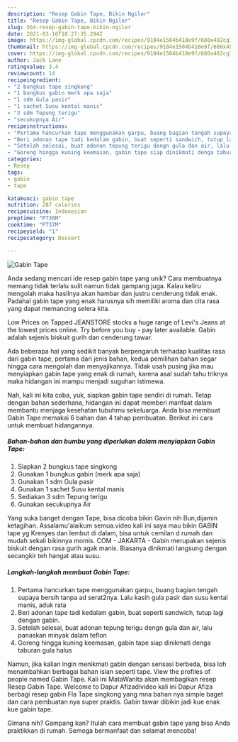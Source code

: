 ```yaml
---
description: "Resep Gabin Tape, Bikin Ngiler"
title: "Resep Gabin Tape, Bikin Ngiler"
slug: 564-resep-gabin-tape-bikin-ngiler
date: 2021-03-16T18:27:35.294Z
image: https://img-global.cpcdn.com/recipes/9104e1504b410e9f/680x482cq70/gabin-tape-foto-resep-utama.jpg
thumbnail: https://img-global.cpcdn.com/recipes/9104e1504b410e9f/680x482cq70/gabin-tape-foto-resep-utama.jpg
cover: https://img-global.cpcdn.com/recipes/9104e1504b410e9f/680x482cq70/gabin-tape-foto-resep-utama.jpg
author: Jack Lane
ratingvalue: 3.4
reviewcount: 14
recipeingredient:
- "2 bungkus tape singkong"
- "1 bungkus gabin merk apa saja"
- "1 sdm Gula pasir"
- "1 sachet Susu kental manis"
- "3 sdm Tepung terigu"
- "secukupnya Air"
recipeinstructions:
- "Pertama hancurkan tape menggunakan garpu, buang bagian tengah supaya bersih tanpa ad serat2nya. Lalu kasih gula pasir dan susu kental manis, aduk rata"
- "Beri adonan tape tadi kedalam gabin, buat seperti sandwich, tutup lagi dengan gabin."
- "Setelah selesai, buat adonan tepung terigu dengn gula dan air, lalu panaskan minyak dalam teflon"
- "Goreng hingga kuning keemasan, gabin tape siap dinikmati denga taburan gula halus"
categories:
- Resep
tags:
- gabin
- tape

katakunci: gabin tape 
nutrition: 287 calories
recipecuisine: Indonesian
preptime: "PT36M"
cooktime: "PT37M"
recipeyield: "1"
recipecategory: Dessert

---
```



![Gabin Tape](https://img-global.cpcdn.com/recipes/9104e1504b410e9f/680x482cq70/gabin-tape-foto-resep-utama.jpg)

Anda sedang mencari ide resep gabin tape yang unik? Cara membuatnya memang tidak terlalu sulit namun tidak gampang juga. Kalau keliru mengolah maka hasilnya akan hambar dan justru cenderung tidak enak. Padahal gabin tape yang enak harusnya sih memiliki aroma dan cita rasa yang dapat memancing selera kita.

Low Prices on Tapped JEANSTORE stocks a huge range of Levi&#39;s Jeans at the lowest prices online. Try before you buy - pay later available. Gabin adalah sejenis biskuit gurih dan cenderung tawar.

Ada beberapa hal yang sedikit banyak berpengaruh terhadap kualitas rasa dari gabin tape, pertama dari jenis bahan, kedua pemilihan bahan segar hingga cara mengolah dan menyajikannya. Tidak usah pusing jika mau menyiapkan gabin tape yang enak di rumah, karena asal sudah tahu triknya maka hidangan ini mampu menjadi suguhan istimewa.


Nah, kali ini kita coba, yuk, siapkan gabin tape sendiri di rumah. Tetap dengan bahan sederhana, hidangan ini dapat memberi manfaat dalam membantu menjaga kesehatan tubuhmu sekeluarga. Anda bisa membuat Gabin Tape memakai 6 bahan dan 4 tahap pembuatan. Berikut ini cara untuk membuat hidangannya.

<!--inarticleads1-->

##### Bahan-bahan dan bumbu yang diperlukan dalam menyiapkan Gabin Tape:

1. Siapkan 2 bungkus tape singkong
1. Gunakan 1 bungkus gabin (merk apa saja)
1. Gunakan 1 sdm Gula pasir
1. Gunakan 1 sachet Susu kental manis
1. Sediakan 3 sdm Tepung terigu
1. Gunakan secukupnya Air


Yang suka banget dengan Tape, bisa dicoba bikin Gavin nih Bun,dijamin ketagihan. Assalamu&#39;alaikum semua.video kali ini saya mau bikin GABIN tape yg Krenyes dan lembut di dalam, bisa untuk cemilan d rumah dan mudah sekali bikinnya momis. COM - JAKARTA - Gabin merupakan sejenis biskuit dengan rasa gurih agak manis. Biasanya dinikmati langsung dengan secangkir teh hangat atau susu. 

<!--inarticleads2-->

##### Langkah-langkah membuat Gabin Tape:

1. Pertama hancurkan tape menggunakan garpu, buang bagian tengah supaya bersih tanpa ad serat2nya. Lalu kasih gula pasir dan susu kental manis, aduk rata
1. Beri adonan tape tadi kedalam gabin, buat seperti sandwich, tutup lagi dengan gabin.
1. Setelah selesai, buat adonan tepung terigu dengn gula dan air, lalu panaskan minyak dalam teflon
1. Goreng hingga kuning keemasan, gabin tape siap dinikmati denga taburan gula halus


Namun, jika kalian ingin menikmati gabin dengan sensasi berbeda, bisa loh menambahkan berbagai bahan isian seperti tape. View the profiles of people named Gabin Tape. Kali ini MataWanita akan membagikan resep Resep Gabin Tape. Welcome to Dapur Afizadivideo kali ini Dapur Afiza berbagi resep gabin Fla Tape singkong yang mna bahan nya simple baget dan cara pembuatan nya super praktis. Gabin tawar dibikin jadi kue enak kue gabin tape. 

Gimana nih? Gampang kan? Itulah cara membuat gabin tape yang bisa Anda praktikkan di rumah. Semoga bermanfaat dan selamat mencoba!

